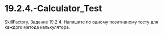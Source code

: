 # 19.2.4.-Calculator_Test
SkillFactory. Задание 19.2.4. Напишите по одному позитивному тесту для каждого метода калькулятора.
